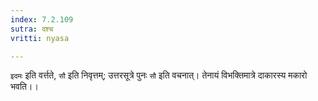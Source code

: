 ```yaml
---
index: 7.2.109
sutra: दश्च
vritti: nyasa

---
```

`इदमः` इति वर्त्तते, `सौ` इति निवृत्तम्; उत्तरसूत्रे पुनः `सौ` इति वचनात्। तेनायं विभक्तिमात्रे दाकारस्य मकारो भवति।।